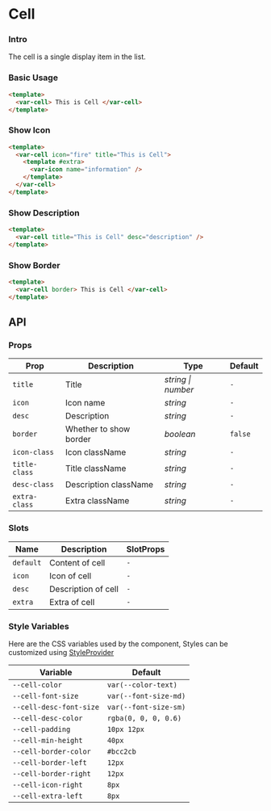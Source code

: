 # Cell

### Intro

The cell is a single display item in the list.

### Basic Usage

```html
<template>
  <var-cell> This is Cell </var-cell>
</template>
```

### Show Icon

```html
<template>
  <var-cell icon="fire" title="This is Cell">
    <template #extra>
      <var-icon name="information" />
    </template>
  </var-cell>
</template>
```

### Show Description

```html
<template>
  <var-cell title="This is Cell" desc="description" />
</template>
```

### Show Border

```html
<template>
  <var-cell border> This is Cell </var-cell>
</template>
```

## API

### Props

| Prop | Description | Type | Default |
| ----- | -------------- | -------- | ---------- |
| `title` | Title | _string \| number_ | `-` |
| `icon` | Icon name | _string_ | `-` |
| `desc` | Description | _string_ | `-` |
| `border` | Whether to show border | _boolean_ | `false` |
| `icon-class` | Icon className | _string_ | `-` |
| `title-class` | Title className | _string_ | `-` |
| `desc-class` | Description className | _string_ | `-` |
| `extra-class` | Extra className | _string_ | `-` |

### Slots

| Name | Description | SlotProps |
| ----- | -------------- | -------- |
| `default` | Content of cell | `-` |
| `icon` | Icon of cell | `-` |
| `desc` | Description of cell | `-` |
| `extra` | Extra of cell | `-` |

### Style Variables

Here are the CSS variables used by the component, Styles can be customized using [StyleProvider](#/en-US/style-provider)

| Variable                | Default |
|-------------------------| --- |
| `--cell-color`          | `var(--color-text)` |
| `--cell-font-size`      | `var(--font-size-md)` |
| `--cell-desc-font-size` | `var(--font-size-sm)` |
| `--cell-desc-color`     | `rgba(0, 0, 0, 0.6)` |
| `--cell-padding`        | `10px 12px` |
| `--cell-min-height`     | `40px` |
| `--cell-border-color`   | `#bcc2cb` |
| `--cell-border-left`    | `12px` |
| `--cell-border-right`   | `12px` |
| `--cell-icon-right`     | `8px` |
| `--cell-extra-left`     | `8px` |
